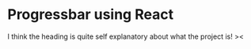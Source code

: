 # Progressbar using React

I think the heading is quite self explanatory about what the project is! ><
